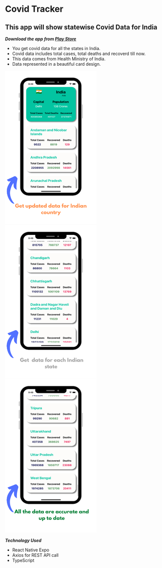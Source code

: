 # Covid Tracker

## This app will show statewise Covid Data for India

***Download the app from [Play Store](https://play.google.com/store/apps/details?id=com.brijenmakwana.IndiaCovidTracker)***

- You get covid data for all the states in India.
- Covid data includes total cases, total deaths and recoverd till now.
- This data comes from Health Ministry of India.
- Data represented in a beautiful card design. 

<img src="https://github.com/BrijenMakwana/CovidTracker/blob/main/assets/images/screenshot_1.png" width="300" height="500"> <img src="https://github.com/BrijenMakwana/CovidTracker/blob/main/assets/images/screenshot_2.png" width="300" height="500"> <img src="https://github.com/BrijenMakwana/CovidTracker/blob/main/assets/images/screenshot_3.png" width="300" height="500">

***Technology Used***
- React Native Expo
- Axios for REST API call
- TypeScript
